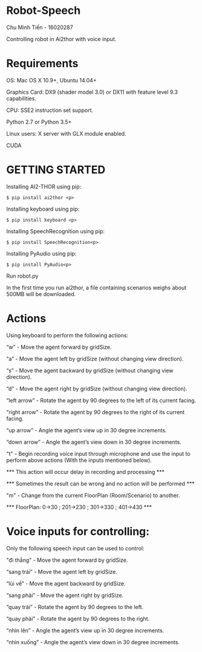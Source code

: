 # Robot-Speech
Chu Minh Tiến - 16020287 <p>
Controlling robot in Ai2thor with voice input.

# Requirements
OS: Mac OS X 10.9+, Ubuntu 14.04+ <p>
Graphics Card: DX9 (shader model 3.0) or DX11 with feature level 9.3 capabilities. <p>
CPU: SSE2 instruction set support. <p>
Python 2.7 or Python 3.5+ <p>
Linux users: X server with GLX module enabled. <p>
CUDA <p>

# GETTING STARTED
Installing AI2-THOR using pip: <p>
 ```
$ pip install ai2thor <p>
 ```
Installing keyboard using pip: <p>
 ```
$ pip install keyboard <p>
 ```
Installing SpeechRecognition using pip: <p>
 ```
$ pip install SpeechRecognition<p>
 ```
Installing PyAudio using pip:<p>
 ```
$ pip install PyAudio<p>
 ```
Run robot.py<p>
In the first time you run ai2thor, a file containing scenarios weighs about 500MB will be downloaded.<p>

# Actions
Using keyboard to perform the following actions:<p>
“w” - Move the agent forward by gridSize.<p>
“a” - Move the agent left by gridSize (without changing view direction).<p>
“s” - Move the agent backward by gridSize (without changing view direction).<p>
“d” - Move the agent right by gridSize (without changing view direction).<p>
“left arrow” - Rotate the agent by 90 degrees to the left of its current facing.<p>
“right arrow” - Rotate the agent by 90 degrees to the right of its current facing.<p>
“up arrow” - Angle the agent’s view up in 30 degree increments.<p>
“down arrow” - Angle the agent’s view down in 30 degree increments.<p>
"t" - Begin recording voice input through microphone and use the input to perform above actions (With the inputs mentioned below).<p>
 *** This action will occur delay in recording and processing ***<p>
 *** Sometimes the result can be wrong and no action will be performed ***<p>
 "m" - Change from the current FloorPlan (Room/Scenario) to another.<p>
 *** FloorPlan: 0->30 ; 201->230 ; 301->330 ; 401->430 ***
  
# Voice inputs for controlling:
Only the following speech input can be used to control:<p>
"đi thẳng" - Move the agent forward by gridSize.<p>
“sang trái” - Move the agent left by gridSize.<p>
“lùi về” - Move the agent backward by gridSize.<p>
“sang phải” - Move the agent right by gridSize.<p>
“quay trái” - Rotate the agent by 90 degrees to the left.<p>
“quay phải” - Rotate the agent by 90 degrees to the right.<p>
“nhìn lên” - Angle the agent’s view up in 30 degree increments.<p>
“nhìn xuống” - Angle the agent’s view down in 30 degree increments.<p>
